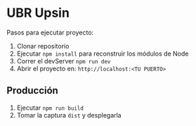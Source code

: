 # UBR Upsin

Pasos para ejecutar proyecto:

1. Clonar repositorio
2. Ejecutar ```npm install``` para reconstruir los módulos de Node
3. Correr el devServer ```npm run dev```
4. Abrir el proyecto en: ```http://localhost:<TU PUERTO>```

## Producción

1. Ejecutar ```npm run build```
2. Tomar la captura ```dist``` y desplegarla